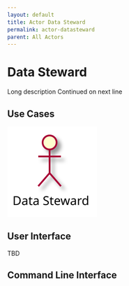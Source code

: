 ```yaml
---
layout: default
title: Actor Data Steward
permalink: actor-datasteward
parent: All Actors
---
```


# Data Steward

Long description Continued on next line



## Use Cases


  
![Use Case Diagram](./UseCase.svg)

## User Interface
TBD

## Command Line Interface

